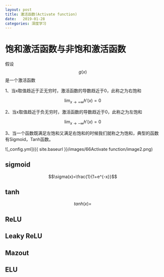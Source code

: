 ```yaml
---
layout: post
title: 激活函数(Activate function)
date:   2019-01-28
categories: 深度学习
---  
```


# 饱和激活函数与非饱和激活函数    

假设$$g(x)$$是一个激活函数

1、当x取值趋近于正无穷时，激活函数的导数趋近于0，此称之为右饱和 

$$\mathop{lim}_{x\to +\infty }h'(x)=0$$

2、当x取值趋近于负无穷时，激活函数的导数趋近于0，此称之为左饱和

$$\mathop{lim}_{x\to -\infty }h'(x)=0$$

3、当一个函数既满足左饱和又满足右饱和的时候我们就称之为饱和，典型的函数有Sigmoid，Tanh函数。  

![_config.yml]({{ site.baseurl }}/images/66Activate function/image2.png)

## sigmoid  

$$\sigma(x)=\frac{1}{1+e^{-x}}$$

## tanh

$$tanh(x)=$$
## ReLU  

## Leaky ReLU  

$$$$

## Mazout  

## ELU
